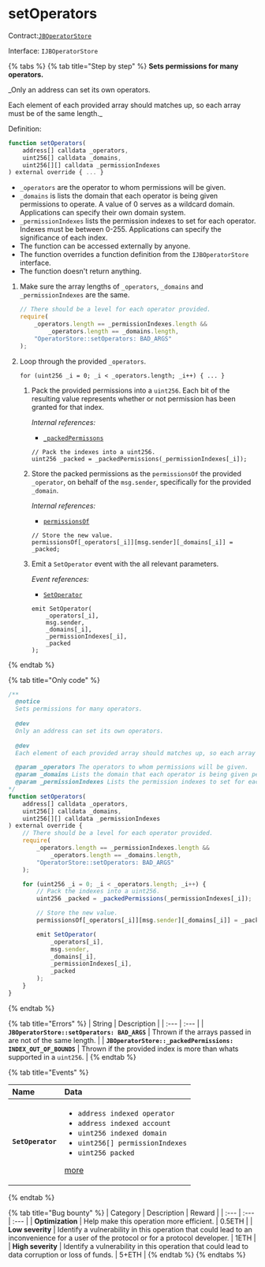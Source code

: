 # setOperators

Contract:[`JBOperatorStore`](../)​‌

Interface: `IJBOperatorStore`

{% tabs %}
{% tab title="Step by step" %}
**Sets permissions for many operators.**

_Only an address can set its own operators.  
  
Each element of each provided array should matches up, so each array must be of the same length._   
  
Definition:

```javascript
function setOperators(
    address[] calldata _operators,
    uint256[] calldata _domains,
    uint256[][] calldata _permissionIndexes
) external override { ... }
```

* `_operators` are the operator to whom permissions will be given.
* `_domains` is lists the domain that each operator is being given permissions to operate. A value of 0 serves as a wildcard domain. Applications can specify their own domain system.
* `_permissionIndexes` lists the permission indexes to set for each operator. Indexes must be between 0-255. Applications can specify the significance of each index.
* The function can be accessed externally by anyone. 
* The function overrides a function definition from the `IJBOperatorStore` interface.
* The function doesn't return anything.

1. Make sure the array lengths of `_operators`, `_domains` and `_permissionIndexes` are the same.

   ```javascript
   // There should be a level for each operator provided.
   require(
       _operators.length == _permissionIndexes.length &&
           _operators.length == _domains.length,
       "OperatorStore::setOperators: BAD_ARGS"
   );
   ```

2. Loop through the provided `_operators`.

   ```text
   for (uint256 _i = 0; _i < _operators.length; _i++) { ... }
   ```

   1. Pack the provided permissions into a `uint256`. Each bit of the resulting value represents whether or not permission has been granted for that index.  


      _Internal references:_

      * [`_packedPermissons`](_packedpermissions.md)

      ```text
      // Pack the indexes into a uint256.
      uint256 _packed = _packedPermissions(_permissionIndexes[_i]);
      ```

   2. Store the packed permissions as the `permissionsOf` the provided `_operator`, on behalf of the `msg.sender`, specifically for the provided `_domain`.  


      _Internal references:_

      * [`permissionsOf`](../read/permissionsof.md)

      ```text
      // Store the new value.
      permissionsOf[_operators[_i]][msg.sender][_domains[_i]] = _packed;
      ```

   3. Emit a `SetOperator` event with the all relevant parameters.   


      _Event references:_

      * [`SetOperator`](../events/setoperator.md)

      ```text
      emit SetOperator(
          _operators[_i],
          msg.sender,
          _domains[_i],
          _permissionIndexes[_i],
          _packed
      );
      ```
{% endtab %}

{% tab title="Only code" %}
```javascript
/** 
  @notice 
  Sets permissions for many operators.
        
  @dev
  Only an address can set its own operators.
  
  @dev
  Each element of each provided array should matches up, so each array must be of the same length. 

  @param _operators The operators to whom permissions will be given.
  @param _domains Lists the domain that each operator is being given permissions to operate. A value of 0 serves as a wildcard domain. Applications can specify their own domain system.
  @param _permissionIndexes Lists the permission indexes to set for each operator. Indexes must be between 0-255. Applications can specify the significance of each index.
*/
function setOperators(
    address[] calldata _operators,
    uint256[] calldata _domains,
    uint256[][] calldata _permissionIndexes
) external override {
    // There should be a level for each operator provided.
    require(
        _operators.length == _permissionIndexes.length &&
            _operators.length == _domains.length,
        "OperatorStore::setOperators: BAD_ARGS"
    );

    for (uint256 _i = 0; _i < _operators.length; _i++) {
        // Pack the indexes into a uint256.
        uint256 _packed = _packedPermissions(_permissionIndexes[_i]);

        // Store the new value.
        permissionsOf[_operators[_i]][msg.sender][_domains[_i]] = _packed;

        emit SetOperator(
            _operators[_i],
            msg.sender,
            _domains[_i],
            _permissionIndexes[_i],
            _packed
        );
    }
}
```
{% endtab %}

{% tab title="Errors" %}
| String | Description |
| :--- | :--- |
| **`JBOperatorStore::setOperators: BAD_ARGS`** | Thrown if the arrays passed in are not of the same length.  |
| **`JBOperatorStore::_packedPermissions: INDEX_OUT_OF_BOUNDS`** | Thrown if the provided index is more than whats supported in a `uint256`. |
{% endtab %}

{% tab title="Events" %}
<table>
  <thead>
    <tr>
      <th style="text-align:left">Name</th>
      <th style="text-align:left">Data</th>
    </tr>
  </thead>
  <tbody>
    <tr>
      <td style="text-align:left"><b><code>SetOperator</code></b>
      </td>
      <td style="text-align:left">
        <ul>
          <li><code>address indexed operator</code> 
          </li>
          <li><code>address indexed account</code> 
          </li>
          <li><code>uint256 indexed domain</code> 
          </li>
          <li><code>uint256[] permissionIndexes</code> 
          </li>
          <li><code>uint256 packed</code>
          </li>
        </ul>
        <p><a href="../events/setoperator.md">more</a>
        </p>
      </td>
    </tr>
  </tbody>
</table>
{% endtab %}

{% tab title="Bug bounty" %}
| Category | Description | Reward |
| :--- | :--- | :--- |
| **Optimization** | Help make this operation more efficient. | 0.5ETH |
| **Low severity** | Identify a vulnerability in this operation that could lead to an inconvenience for a user of the protocol or for a protocol developer. | 1ETH |
| **High severity** | Identify a vulnerability in this operation that could lead to data corruption or loss of funds. | 5+ETH |
{% endtab %}
{% endtabs %}







